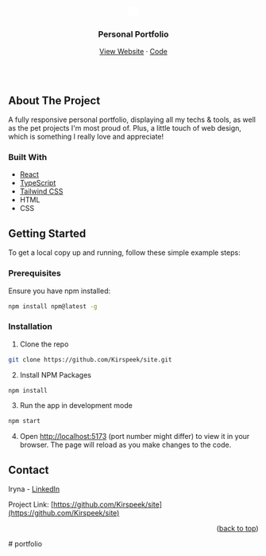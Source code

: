 <div id="top"></div>

<br />
<div align="center">
  <a href="https://www.kirspeek.dev/">
    <img src="public/assets/23.png" alt="Logo" height="20px" width="auto" >
  </a>
  
  <h3 align="center">Personal Portfolio</h3>
  <p align="center">
    <a href="https://www.kirspeek.dev/">View Website</a>
    ·
    <a href="https://github.com/Kirspeek/site">Code</a>
  </p>
</div>

<br /><br />

<!-- ABOUT THE PROJECT -->

## About The Project

<p align="center">
   <a href="https://www.kirspeek.dev/">

  </a>
</p>

A fully responsive personal portfolio, displaying all my techs & tools, as well as the pet projects I'm most proud of.
Plus, a little touch of web design, which is something I really love and appreciate!

### Built With

- [React](https://reactjs.org/)
- [TypeScript](https://www.typescriptlang.org/)
- [Tailwind CSS](https://tailwindcss.com/)
- HTML
- CSS

<!-- GETTING STARTED -->

## Getting Started

To get a local copy up and running, follow these simple example steps:

### Prerequisites

Ensure you have npm installed:

```sh
npm install npm@latest -g
```

### Installation

1. Clone the repo

```sh
git clone https://github.com/Kirspeek/site.git
```

2. Install NPM Packages

```sh
npm install
```

3. Run the app in development mode

```sh
npm start
```

4. Open [http://localhost:5173](http://localhost:5173) (port number might differ) to view it in your browser. The page will reload as you make changes to the code.

## Contact

Iryna - [LinkedIn](https://www.linkedin.com/in/irynacherepenko/)

Project Link: [https://github.com/Kirspeek/site](https://github.com/Kirspeek/site)

<p align="right">(<a href="#top">back to top</a>)</p>
# portfolio
